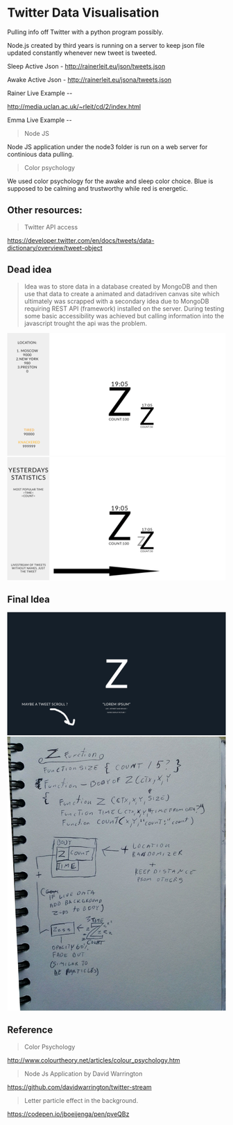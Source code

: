 # Twitter Data Visualisation
Pulling info off Twitter with a python program possibly.

Node.js created by third years is running on a server to keep json file updated constantly whenever new tweet is tweeted.

Sleep Active Json -
http://rainerleit.eu/json/tweets.json

Awake Active Json -
http://rainerleit.eu/jsona/tweets.json


Rainer Live Example --

http://media.uclan.ac.uk/~rleit/cd/2/index.html

Emma Live Example --



> Node JS 

Node JS application under the node3 folder is run on a web server for continious data pulling.

>Color psychology

We used color psychology for the awake and sleep color choice. Blue is supposed to be calming and trustworthy while red is energetic.

## Other resources:

>Twitter API access

https://developer.twitter.com/en/docs/tweets/data-dictionary/overview/tweet-object

## Dead idea
> Idea was to store data in a database created by MongoDB and then use that data to create a animated and datadriven canvas site which ultimately was scrapped with a secondary idea due to MongoDB requiring REST API (framework) installed on the server. During testing some basic accessibility was achieved but calling information into the javascript trought the api was the problem.

![First Idea](drawings/firstidea.png "First Idea")
![Second Idea](drawings/secondidea.png "Second Idea")

## Final Idea
![Final](drawings/finalidea.png "Final")
![Final](drawings/ZFunction.jpg "Final")



## Reference 
>Color Psychology

http://www.colourtheory.net/articles/colour_psychology.htm

>Node Js Application by David Warrington

https://github.com/davidwarrington/twitter-stream

>Letter particle effect in the background.

https://codepen.io/jboeijenga/pen/pveQBz

